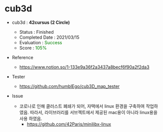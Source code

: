 
# cub3d
- cub3d : **42cursus (2 Circle)**
   - Status : Finished
   - Completed Date : 2021/03/15
   - Evaluation : <span style="color: #008000">Success</sapn>
   - Score : <span style="color: #008000">105%</sapn>

- Reference
   - https://www.notion.so/1-133e9a36f2a3437a8becf6f90a2f2da3
   

- Tester
   - https://github.com/humblEgo/cub3D_map_tester

- Issue
  - 코로나로 인해 클러스트 폐쇄가 되어, 자택에서 linux 환경을 구축하여 작업하였음. 따라서, 라이브러리를 서브젝트에서 제공된 mac용이 아니라 linux용을 사용 하였음.
    - https://github.com/42Paris/minilibx-linux
